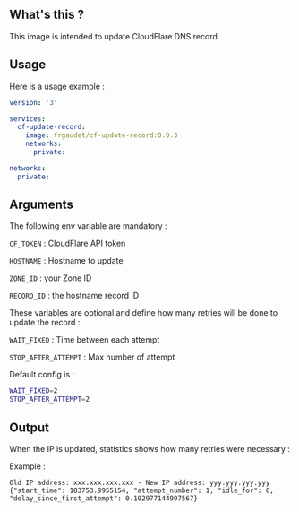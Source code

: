 ## What's this ?

This image is intended to update CloudFlare DNS record.

## Usage

Here is a usage example :

```yaml
version: '3'

services:
  cf-update-record:
    image: frgaudet/cf-update-record:0.0.3
    networks:
      private:

networks:
  private:
```

## Arguments

The following env variable are mandatory :

`CF_TOKEN` : CloudFlare API token

`HOSTNAME` : Hostname to update

`ZONE_ID` : your Zone ID

`RECORD_ID` : the hostname record ID


These variables are optional and define how many retries will be done to update the record :

`WAIT_FIXED` : Time between each attempt

`STOP_AFTER_ATTEMPT` : Max number of attempt

Default config is :

```bash
WAIT_FIXED=2
STOP_AFTER_ATTEMPT=2
```

## Output

When the IP is updated, statistics shows how many retries were necessary :

Example :
```
Old IP address: xxx.xxx.xxx.xxx - New IP address: yyy.yyy.yyy.yyy
{"start_time": 183753.9955154, "attempt_number": 1, "idle_for": 0, "delay_since_first_attempt": 0.102977144997567}
```
